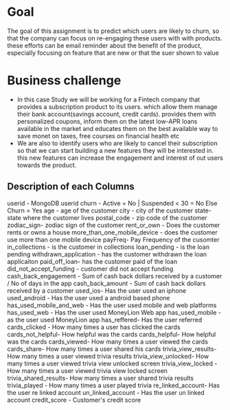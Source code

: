 # Goal
The goal of this assignment is to predict which users are likely to churn, so that the company can focus on re-engaging these users with with products. these efforts can be email reminder about the benefit of the product, especially focusing on feature that are new or that the suer shown to value 
# Business challenge
- In this case Study we will be working for a Fintech company that provides a subscription product to its users. which allow them manage their bank account(savings account, credit cards). provides them with personalized coupons, inform them on the latest low-APR loans available in the market and educates them on the best available way to save monet on taxes, free courses on financial health etc 
- We are also to identify users who are likely to cancel their subscription so that we can start building a new features they will be interested in. this new features can increase the engagement and interest of out users towards the product. 


 ## Description of each Columns
userid - MongoDB userid
churn  - Active = No | Suspended < 30 = No Else Churn = Yes
age - age of the customer
city - city of the customer
state- state where the customer lives
postal_code - zip code of the customer
zodiac_sign- zodiac sign of the customer
rent_or_own - Does the customer rents or owns a house 
more_than_one_mobile_device - does the customer use more than one mobile device
payFreq- Pay Frequency of the cusomter
in_collections - is the customer in collections
loan_pending - is the loan pending
withdrawn_application - has the customer withdrawn the loan applicaiton 
paid_off_loan- has the customer paid of the loan
did_not_accept_funding - customer did not accept funding
cash_back_engagement - Sum of cash back dollars received by a customer / No of days in the app
cash_back_amount - Sum of cash back dollars received by a customer
used_ios- Has the user used an iphone
used_android - Has the user used a android based phone
has_used_mobile_and_web - Has the user used mobile and web platforms
has_used_web - Has the user used MoneyLion Web app
has_used_mobile - as the user used MoneyLion  app
has_reffered- Has the user referred
cards_clicked - How many times a user has clicked the cards
cards_not_helpful- How helpful was the cards
cards_helpful- How helpful was the cards
cards_viewed- How many times a user viewed the cards
cards_share- How many times a user shared his cards
trivia_view_results-How many times a user viewed trivia results
trivia_view_unlocked- How many times a user viewed trivia view unlocked screen
trivia_view_locked - How many times a user viewed trivia view locked screen
trivia_shared_results- How many times a user shared trivia results 
trivia_played - How many times a user played trivia 
re_linked_account- Has the user re linked account
un_linked_account - Has the user un linked account
credit_score - Customer's credit score